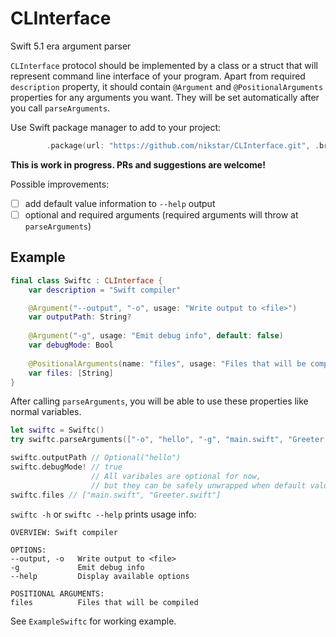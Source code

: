 # CLInterface

Swift 5.1 era argument parser

`CLInterface` protocol should be implemented by a class or a struct that will represent command line interface of your program. Apart from required `description` property, it should contain `@Argument` and `@PositionalArguments` properties for any arguments you want. They will be set automatically after you call `parseArguments`.

Use Swift package manager to add to your project: 
```swift
        .package(url: "https://github.com/nikstar/CLInterface.git", .branch("master")),
```

**This is work in progress. PRs and suggestions are welcome!**

Possible improvements:
+ [ ] add default value information to `--help` output
+ [ ] optional and required arguments (required arguments will throw at `parseArguments`)

## Example

```swift
final class Swiftc : CLInterface {
    var description = "Swift compiler"

    @Argument("--output", "-o", usage: "Write output to <file>")
    var outputPath: String?
    
    @Argument("-g", usage: "Emit debug info", default: false)
    var debugMode: Bool
    
    @PositionalArguments(name: "files", usage: "Files that will be compiled")
    var files: [String]
}
```

After calling `parseArguments`, you will be able to use these properties like normal variables.

```swift
let swiftc = Swiftc()
try swiftc.parseArguments(["-o", "hello", "-g", "main.swift", "Greeter.swift"])

swiftc.outputPath // Optional("hello")
swiftc.debugMode! // true
                  // All varibales are optional for now, 
                  // but they can be safely unwrapped when default value is provided
swiftc.files // ["main.swift", "Greeter.swift"]
```

`swiftc -h` or `swiftc --help` prints usage info:

```
OVERVIEW: Swift compiler

OPTIONS:
--output, -o   Write output to <file>
-g             Emit debug info
--help         Display available options

POSITIONAL ARGUMENTS:
files          Files that will be compiled
```

See `ExampleSwiftc` for working example.
